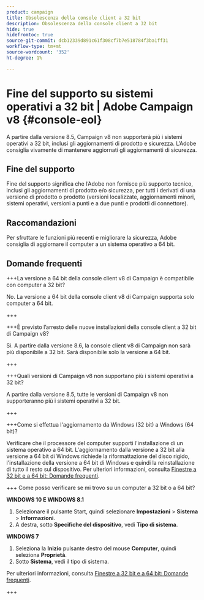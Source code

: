 ```yaml
---
product: campaign
title: Obsolescenza della console client a 32 bit
description: Obsolescenza della console client a 32 bit
hide: true
hidefromtoc: true
source-git-commit: dcb12339d891c61f308cf7b7e518784f3ba1ff31
workflow-type: tm+mt
source-wordcount: '352'
ht-degree: 1%

---
```


# Fine del supporto su sistemi operativi a 32 bit | Adobe Campaign v8 {#console-eol}

<!--
The 32-bit version of Campaign v8 Client Console will be deprecated in 8.5 release. Starting 8.6, the Client Console will only be available in 64-bits.
-->

A partire dalla versione 8.5, Campaign v8 non supporterà più i sistemi operativi a 32 bit, inclusi gli aggiornamenti di prodotto e sicurezza. L’Adobe consiglia vivamente di mantenere aggiornati gli aggiornamenti di sicurezza.

## Fine del supporto

Fine del supporto significa che l’Adobe non fornisce più supporto tecnico, inclusi gli aggiornamenti di prodotto e/o sicurezza, per tutti i derivati di una versione di prodotto o prodotto (versioni localizzate, aggiornamenti minori, sistemi operativi, versioni a punti e a due punti e prodotti di connettore).

## Raccomandazioni

Per sfruttare le funzioni più recenti e migliorare la sicurezza, Adobe consiglia di aggiornare il computer a un sistema operativo a 64 bit.

## Domande frequenti

+++La versione a 64 bit della console client v8 di Campaign è compatibile con computer a 32 bit?

No. La versione a 64 bit della console client v8 di Campaign supporta solo computer a 64 bit.

+++

+++È previsto l’arresto delle nuove installazioni della console client a 32 bit di Campaign v8?

Sì. A partire dalla versione 8.6, la console client v8 di Campaign non sarà più disponibile a 32 bit. Sarà disponibile solo la versione a 64 bit.

+++

+++Quali versioni di Campaign v8 non supportano più i sistemi operativi a 32 bit?

A partire dalla versione 8.5, tutte le versioni di Campaign v8 non supporteranno più i sistemi operativi a 32 bit.

+++

+++Come si effettua l&#39;aggiornamento da Windows (32 bit) a Windows (64 bit)?

Verificare che il processore del computer supporti l&#39;installazione di un sistema operativo a 64 bit. L&#39;aggiornamento dalla versione a 32 bit alla versione a 64 bit di Windows richiede la riformattazione del disco rigido, l&#39;installazione della versione a 64 bit di Windows e quindi la reinstallazione di tutto il resto sul dispositivo. Per ulteriori informazioni, consulta [Finestre a 32 bit e a 64 bit: Domande frequenti](https://support.microsoft.com/en-us/windows/32-bit-and-64-bit-windows-frequently-asked-questions-c6ca9541-8dce-4d48-0415-94a3faa2e13d).

+++ Come posso verificare se mi trovo su un computer a 32 bit o a 64 bit?

**WINDOWS 10 E WINDOWS 8.1**

1. Selezionare il pulsante Start, quindi selezionare **Impostazioni** > **Sistema** > **Informazioni**.
1. A destra, sotto **Specifiche del dispositivo**, vedi **Tipo di sistema**.

**WINDOWS 7**
1. Seleziona la **Inizio** pulsante destro del mouse **Computer**, quindi seleziona **Proprietà**.
1. Sotto **Sistema**, vedi il tipo di sistema.

Per ulteriori informazioni, consulta [Finestre a 32 bit e a 64 bit: Domande frequenti](https://support.microsoft.com/en-us/windows/32-bit-and-64-bit-windows-frequently-asked-questions-c6ca9541-8dce-4d48-0415-94a3faa2e13d).

+++